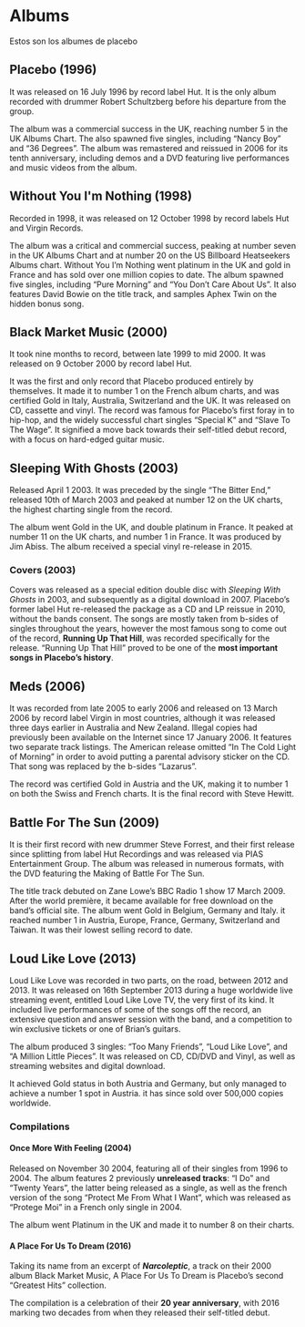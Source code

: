 # Albums
Estos son los albumes de placebo

## Placebo (1996)
 It was released on 16 July 1996 by record label Hut. It is the only album recorded with drummer Robert Schultzberg before his departure from the group.

The album was a commercial success in the UK, reaching number 5 in the UK Albums Chart. The also spawned five singles, including “Nancy Boy” and “36 Degrees”. The album was remastered and reissued in 2006 for its tenth anniversary, including demos and a DVD featuring live performances and music videos from the album.

## Without You I'm Nothing (1998)
Recorded in 1998, it was released on 12 October 1998 by record labels Hut and Virgin Records.

The album was a critical and commercial success, peaking at number seven in the UK Albums Chart and at number 20 on the US Billboard Heatseekers Albums chart. Without You I’m Nothing went platinum in the UK and gold in France and has sold over one million copies to date. The album spawned five singles, including “Pure Morning” and “You Don’t Care About Us”. It also features David Bowie on the title track, and samples Aphex Twin on the hidden bonus song.

## Black Market Music (2000)
It took nine months to record, between late 1999 to mid 2000. It was released on 9 October 2000 by record label Hut.

It was the first and only record that Placebo produced entirely by themselves. It made it to number 1 on the French album charts, and was certified Gold in Italy, Australia, Switzerland and the UK. It was released on CD, cassette and vinyl. The record was famous for Placebo’s first foray in to hip-hop, and the widely successful chart singles “Special K” and “Slave To The Wage”. It signified a move back towards their self-titled debut record, with a focus on hard-edged guitar music.

## Sleeping With Ghosts (2003)
Released April 1 2003. It was preceded by the single “The Bitter End,” released 10th of March 2003 and peaked at number 12 on the UK charts, the highest charting single from the record.

The album went Gold in the UK, and double platinum in France. It peaked at number 11 on the UK charts, and number 1 in France. It was produced by Jim Abiss. The album received a special vinyl re-release in 2015.

### Covers (2003)
Covers was released as a special edition double disc with *Sleeping With Ghosts* in 2003, and subsequently as a digital download in 2007. Placebo’s former label Hut re-released the package as a CD and LP reissue in 2010, without the bands consent. The songs are mostly taken from b-sides of singles throughout the years, however the most famous song to come out of the record, **Running Up That Hill**, was recorded specifically for the release.
“Running Up That Hill” proved to be one of the **most important songs in Placebo’s history**.

## Meds (2006)
It was recorded from late 2005 to early 2006 and released on 13 March 2006 by record label Virgin in most countries, although it was released three days earlier in Australia and New Zealand. Illegal copies had previously been available on the Internet since 17 January 2006. It features two separate track listings. The American release omitted “In The Cold Light of Morning” in order to avoid putting a parental advisory sticker on the CD. That song was replaced by the b-sides “Lazarus”.

The record was certified Gold in Austria and the UK, making it to number 1 on both the Swiss and French charts. It is the final record with Steve Hewitt.

## Battle For The Sun (2009)
It is their first record with new drummer Steve Forrest, and their first release since splitting from label Hut Recordings and was released via PIAS Entertainment Group. The album was released in numerous formats, with the DVD featuring the Making of Battle For The Sun.

The title track debuted on Zane Lowe’s BBC Radio 1 show 17 March 2009. After the world première, it became available for free download on the band’s official site. The album went Gold in Belgium, Germany and Italy. it reached number 1 in Austria, Europe, France, Germany, Switzerland and Taiwan. It was their lowest selling record to date.

## Loud Like Love (2013)
Loud Like Love was recorded in two parts, on the road, between 2012 and 2013. It was released on 16th September 2013 during a huge worldwide live streaming event, entitled Loud Like Love TV, the very first of its kind. It included live performances of some of the songs off the record, an extensive question and answer session with the band, and a competition to win exclusive tickets or one of Brian’s guitars.

The album produced 3 singles: “Too Many Friends”, “Loud Like Love”, and “A Million Little Pieces”. It was released on CD, CD/DVD and Vinyl, as well as streaming websites and digital download. 

It achieved Gold status in both Austria and Germany, but only managed to achieve a number 1 spot in Austria. it has since sold over 500,000 copies worldwide.

### Compilations
#### Once More With Feeling (2004)
Released on November 30 2004, featuring all of their singles from 1996 to 2004. The album features 2 previously **unreleased tracks**: “I Do” and “Twenty Years”, the latter being released as a single, as well as the french version of the song “Protect Me From What I Want”, which was released as “Protege Moi” in a French only single in 2004.

The album went Platinum in the UK and made it to number 8 on their charts.

#### A Place For Us To Dream (2016) 
Taking its name from an excerpt of ***Narcoleptic***, a track on their 2000 album Black Market Music, A Place For Us To Dream is Placebo’s second “Greatest Hits” collection.

The compilation is a celebration of their **20 year anniversary**, with 2016 marking two decades from when they released their self-titled debut. 
